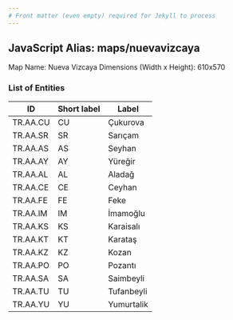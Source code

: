 ```yaml
---
# Front matter (even empty) required for Jekyll to process
---
```


## JavaScript Alias: maps/nuevavizcaya

Map Name: Nueva Vizcaya
Dimensions (Width x Height): 610x570





### List of Entities

ID | Short label | Label
---|---|---|
TR.AA.CU | CU | Çukurova
TR.AA.SR | SR | Sarıçam
TR.AA.AS | AS | Seyhan
TR.AA.AY | AY | Yüreğir
TR.AA.AL | AL | Aladağ
TR.AA.CE | CE | Ceyhan
TR.AA.FE | FE | Feke
TR.AA.IM | IM | İmamoğlu
TR.AA.KS | KS | Karaisalı
TR.AA.KT | KT | Karataş
TR.AA.KZ | KZ | Kozan
TR.AA.PO | PO | Pozantı
TR.AA.SA | SA | Saimbeyli
TR.AA.TU | TU | Tufanbeyli
TR.AA.YU | YU | Yumurtalik